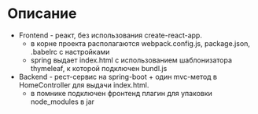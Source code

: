 # Описание
+ Frontend - реакт, без использования create-react-app.
    + в корне проекта располагаются webpack.config.js, package.json, .babelrc с настройками
    + spring выдает index.html с использованием шаблонизатора thymeleaf, к которой подключен bundl.js
+ Backend - рест-сервис на spring-boot + один mvc-метод в HomeController для выдачи index.html.
    + в помнике подключен фронтенд плагин для упаковки node_modules в jar